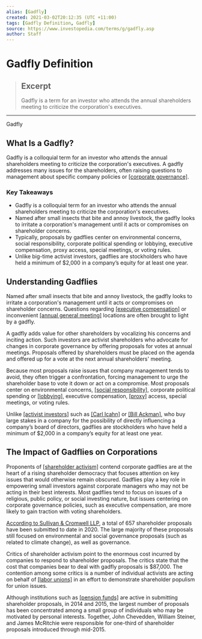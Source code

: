 ```yaml
---
alias: [Gadfly]
created: 2021-03-02T20:12:35 (UTC +11:00)
tags: [Gadfly Definition, Gadfly]
source: https://www.investopedia.com/terms/g/gadfly.asp
author: Staff
---
```


# Gadfly Definition

> ## Excerpt
> Gadfly is a term for an investor who attends the annual shareholders meeting to criticize the corporation's executives.

---

Gadfly
## What Is a Gadfly?

Gadfly is a colloquial term for an investor who attends the annual shareholders meeting to criticize the corporation's executives. A gadfly addresses many issues for the shareholders, often raising questions to management about specific company policies or [[corporate governance]](https://www.investopedia.com/terms/c/corporategovernance.asp).

### Key Takeaways

-   Gadfly is a colloquial term for an investor who attends the annual shareholders meeting to criticize the corporation's executives.
-   Named after small insects that bite and annoy livestock, the gadfly looks to irritate a corporation's management until it acts or compromises on shareholder concerns.
-   Typically, proposals by gadflies center on environmental concerns, social responsibility, corporate political spending or lobbying, executive compensation, proxy access, special meetings, or voting rules.
-   Unlike big-time activist investors, gadflies are stockholders who have held a minimum of $2,000 in a company’s equity for at least one year.

## Understanding Gadflies

Named after small insects that bite and annoy livestock, the gadfly looks to irritate a corporation's management until it acts or compromises on shareholder concerns. Questions regarding [[executive compensation]](https://www.investopedia.com/articles/stocks/07/executive_compensation.asp) or inconvenient [[annual general meeting]](https://www.investopedia.com/terms/a/agm.asp) locations are often brought to light by a gadfly.

A gadfly adds value for other shareholders by vocalizing his concerns and inciting action. Such investors are activist shareholders who advocate for changes in corporate governance by offering proposals for votes at annual meetings. Proposals offered by shareholders must be placed on the agenda and offered up for a vote at the next annual shareholders' meeting.

Because most proposals raise issues that company management tends to avoid, they often trigger a confrontation, forcing management to urge the shareholder base to vote it down or act on a compromise. Most proposals center on environmental concerns, [[social responsibility]](https://www.investopedia.com/terms/s/socialresponsibility.asp), corporate political spending or [[lobbying]](https://www.investopedia.com/terms/l/lobby.asp), executive compensation, [[proxy]](https://www.investopedia.com/terms/p/proxy.asp) access, special meetings, or voting rules.

Unlike [[activist investors]](https://www.investopedia.com/terms/a/activist-investor.asp) such as [[Carl Icahn]](https://www.investopedia.com/articles/managing-wealth/080516/how-did-carl-icahn-get-rich.asp) or [[Bill Ackman]](https://www.investopedia.com/articles/investing/032216/bill-ackmans-greatest-hits-and-misses.asp), who buy large stakes in a company for the possibility of directly influencing a company’s board of directors, gadflies are stockholders who have held a minimum of $2,000 in a company’s equity for at least one year.

## The Impact of Gadflies on Corporations

Proponents of [[shareholder activism]](https://www.investopedia.com/terms/s/shareholderactivist.asp) contend corporate gadflies are at the heart of a rising shareholder democracy that focuses attention on key issues that would otherwise remain obscured. Gadflies play a key role in empowering small investors against corporate managers who may not be acting in their best interests. Most gadflies tend to focus on issues of a religious, public policy, or social investing nature, but issues centering on corporate governance policies, such as executive compensation, are more likely to gain traction with voting shareholders.

[According to Sullivan & Cromwell LLP](https://www.sullcrom.com/files/upload/SC-Publication-2020-Proxy-Season-Review-Part-1-Rule-14a-8.pdf), a total of 657 shareholder proposals have been submitted to date in 2020. The large majority of these proposals still focused on environmental and social governance proposals (such as related to climate change), as well as governance.

Critics of shareholder activism point to the enormous cost incurred by companies to respond to shareholder proposals. The critics state that the cost that companies bear to deal with gadfly proposals is $87,000. The contention among some critics is a number of individual activists are acting on behalf of [[labor unions]](https://www.investopedia.com/terms/l/labor-union.asp) in an effort to demonstrate shareholder populism for union issues.

Although institutions such as [[pension funds]](https://www.investopedia.com/terms/p/pensionplan.asp) are active in submitting shareholder proposals, in 2014 and 2015, the largest number of proposals has been concentrated among a small group of individuals who may be motivated by personal interests. Together, John Chevedden, William Steiner, and James McRitchie were responsible for one-third of shareholder proposals introduced through mid-2015.
